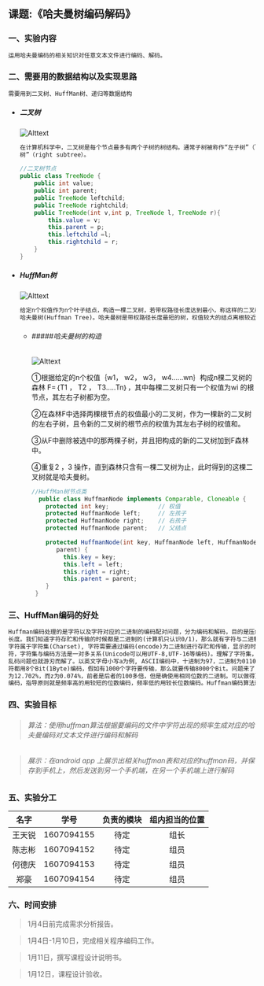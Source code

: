 ## 课题:《哈夫曼树编码解码》

### 一、实验内容

  ```txt
  运用哈夫曼编码的相关知识对任意文本文件进行编码、解码。
  ```

### 二、需要用的数据结构以及实现思路

  ```txt
  需要用到二叉树、HuffMan树、递归等数据结构
  ```
* ##### 二叉树

  ![Alttext](https://gss2.bdstatic.com/9fo3dSag_xI4khGkpoWK1HF6hhy/baike/c0%3Dbaike80%2C5%2C5%2C80%2C26/sign=4c929ad3fe1f4134f43a0d2c4476feaf/b999a9014c086e06f719387b01087bf40ad1cb49.jpg)

  ```txt
  在计算机科学中，二叉树是每个节点最多有两个子树的树结构。通常子树被称作“左子树”（left subtree）和“右子
  树”（right subtree）。
  ```

  ```java
  //二叉树节点
  public class TreeNode {
      public int value;
      public int parent;
      public TreeNode leftchild;
      public TreeNode rightchild;
      public TreeNode(int v,int p, TreeNode l, TreeNode r){
          this.value = v;
          this.parent = p;
          this.leftchild =l;
          this.rightchild = r;
      }
  }
  ```

* ##### HuffMan树

  ![Alttext](https://gss1.bdstatic.com/9vo3dSag_xI4khGkpoWK1HF6hhy/baike/c0%3Dbaike92%2C5%2C5%2C92%2C30/sign=5adc683524dda3cc1fe9b07260805264/5366d0160924ab1886c1109d3ffae6cd7a890b40.jpg)

  ```txt
  给定n个权值作为n个叶子结点，构造一棵二叉树，若带权路径长度达到最小，称这样的二叉树为最优二叉树，也称为
  哈夫曼树(Huffman Tree)。哈夫曼树是带权路径长度最短的树，权值较大的结点离根较近
  ```
  * ###### #####哈夫曼树的构造

    ![Alttext](http://see.xidian.edu.cn/cpp/uploads/allimg/120223/1-120223213KW27.jpg)

    ①根据给定的n个权值｛w1， w2， w3， w4......wn｝构成n棵二叉树的森林 F=｛T1 ， T2 ， T3.....Tn｝，其中每棵二叉树只有一个权值为wi 的根节点，其左右子树都为空。

    ②在森林F中选择两棵根节点的权值最小的二叉树，作为一棵新的二叉树的左右子树，且令新的二叉树的根节点的权值为其左右子树的权值和。

    ③从F中删除被选中的那两棵子树，并且把构成的新的二叉树加到F森林中。

    ④重复2 ，3 操作，直到森林只含有一棵二叉树为止，此时得到的这棵二叉树就是哈夫曼树。

    ```java
    //HuffMan树节点类
      public class HuffmanNode implements Comparable, Cloneable {
        protected int key;              // 权值
        protected HuffmanNode left;     // 左孩子
        protected HuffmanNode right;    // 右孩子
        protected HuffmanNode parent;   // 父结点

        protected HuffmanNode(int key, HuffmanNode left, HuffmanNode right, HuffmanNode
           parent) {
             this.key = key;
             this.left = left;
             this.right = right;
             this.parent = parent;
        }
     }
    ```

### 三、HuffMan编码的好处
```txt
Huffman编码处理的是字符以及字符对应的二进制的编码配对问题，分为编码和解码，目的是压缩字符对应的二进制数据
长度。我们知道字符存贮和传输的时候都是二进制的(计算机只认识0/1)，那么就有字符与二进制之间的mapping关系。
字符属于字符集(Charset), 字符需要通过编码(encode)为二进制进行存贮和传输，显示的时候需要解码(decode)回字
符，字符集与编码方法是一对多关系(Unicode可以用UTF-8,UTF-16等编码)。理解了字符集，编码以及解码，满天飞的
乱码问题也就游刃而解了。以英文字母小写a为例, ASCII编码中，十进制为97，二进制为01100001。ASCII的每一个字
符都用8个Bit(1Byte)编码，假如有1000个字符要传输，那么就要传输8000个Bit。问题来了，英文中字母e的使用频率
为12.702%，而z为0.074%，前者是后者的100多倍，但是确使用相同位数的二进制。可以做得更好，方法就是可变长度
编码，指导原则就是频率高的用较短的位数编码，频率低的用较长位数编码。Huffman编码算法就是处理这样的问题。
```

### 四、实验目标

>  ###### 算法：使用huffman算法根据要编码的文件中字符出现的频率生成对应的哈夫曼编码对文本文件进行编码和解码

>  ###### 展示：在android app 上展示出相关huffman表和对应的huffman码，并保存到手机上，然后发送到另一个手机端，在另一个手机端上进行解码

### 五、实验分工

|  名字  |     学号     | 负责的模块 | 组内担当的位置 |
| :--: | :--------: | :---: | :-----: |
| 王天锐  | 1607094155 |  待定   |   组长    |
| 陈志彬  | 1607094152 |  待定   |   组员    |
| 何德庆  | 1607094153 |  待定   |   组员    |
|  郑豪  | 1607094154 |  待定   |   组员    |

### 六、时间安排

>1月4日前完成需求分析报告。

>1月4日-1月10日，完成相关程序编码工作。

>1月11日，撰写课程设计说明书。

>1月12日，课程设计验收。


